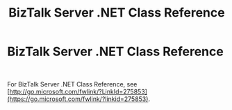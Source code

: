 ﻿---
title: BizTalk Server .NET Class Reference
TOCTitle: BizTalk Server .NET Class Reference
ms:assetid: 868b62a7-1907-4006-b8e9-6a917a0e3721
ms:mtpsurl: https://msdn.microsoft.com/library/JJ984602(v=BTS.80)
ms:contentKeyID: 51541800
ms.date: 08/30/2017
mtps_version: v=BTS.80
---

# BizTalk Server .NET Class Reference

 

For BizTalk Server .NET Class Reference, see [http://go.microsoft.com/fwlink/?LinkId=275853](https://go.microsoft.com/fwlink/?linkid=275853).

